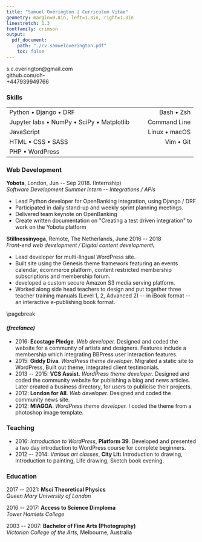 ```yaml
---
title: "Samuel Overington | Curriculum Vitae"
geometry: margin=0.8in, left=1.3in, right=1.3in
linestretch: 1.3
fontfamily: crimson
output:
  pdf_document:
    path: "./cv.samueloverington.pdf"
    toc: false
---
```

  s.c.overington\@gmail.com\
  github.com/oh-\
  +447939949766

### Skills

|                                           |  |  |               |
|:------------------------------------------|:-|:-|--------------:|
| Python • Django • DRF                     |  |  |    Bash • Zsh |
| Jupyter labs • NumPy • SciPy • Matplotlib |  |  |  Command Line |
| JavaScript                                |  |  | Linux • macOS |
| HTML • CSS • SASS                         |  |  |     Vim • Git |
| PHP • WordPress                           |  |  |               |

### Web Development

**Yobota**, London, Jun -- Sep 2018. (Internship)\
*Software Development Summer Intern -- Integrations / APIs*

-   Lead Python developer for OpenBanking integration, using Django /
    DRF
-   Participated in daily stand-up and weekly sprint planning meetings.
-   Delivered team keynote on OpenBanking
-   Create written documentation on "Creating a test driven integration"
    to work on the Yobota platform

**Stillnessinyoga**, Remote, The Netherlands, June 2016 -- 2018\
*Front-end web development / Digital content development*\

-   Lead developer for multi-lingual WordPress site.
-   Built site using the Genesis theme framework featuring an events
    calendar, ecommerce platform, content restricted membership
    subscriptions and membership forum.
-   developed a custom secure Amazon S3 media serving platform.
-   Worked along side head teachers to design and put together three
    teacher training manuals (Level 1, 2, Advanced 2) -- in iBook format
    -- an interactive e-publishing book format.

\pagebreak
#### *(freelance)*

-   2016: **Ecostage Pledge**. *Web developer.* Designed and coded the
    website for a community of artists and designers. Features include a
    membership which integrating BBPress user interaction features.
-   2015: **Giddy Diva**. *WordPress theme developer*. Migrated a static
    site to WordPress, Built out theme, integrated client testimonials.
-   2013 -- 2015: **VCS Assist**. *WordPress theme developer.* Designed
    and coded the community website for publishing a blog and news
    articles. Later created a business directory, for users to publicise
    their projects.
-   2012: **London for All**. *Web developer.* Designed and coded the
    community news site.
-   2012: **MIAGOA**. *WordPress theme developer.* I coded the theme
    from a photoshop image template.

### Teaching

-   2016: *Introduction to WordPress*, **Platform 39**. Developed and
    presented a two day introduction to WordPress course for complete
    beginners.
-   2012 -- 2014: *Various art classes*, **City Lit:** Introduction to
    drawing, Introduction to painting, Life drawing, Sketch book
    evening.

### Education

2017 -- 2021: **Msci Theoretical Physics**\
*Queen Mary University of London*

2016 -- 2017: **Access to Science Dimploma**\
*Tower Hamlets College*

2003 -- 2007: **Bachelor of Fine Arts (Photography)**\
*Victorian College of the Arts*, Melbourne, Australia
